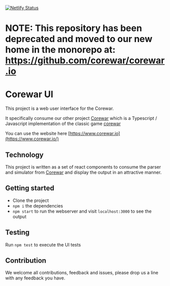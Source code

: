 [![Netlify Status](https://api.netlify.com/api/v1/badges/9b7a33cc-31cd-4578-854c-142a40d98be5/deploy-status)](https://app.netlify.com/sites/fervent-colden-f3a70c/deploys)

# NOTE: This repository has been deprecated and moved to our new home in the monorepo at: https://github.com/corewar/corewar.io

# Corewar UI

This project is a web user interface for the Corewar.

It specifically consume our other project [Corewar](https://github.com/gareththegeek/corewar) which is a Typescript / Javascript implementation of the classic game [corewar](https://en.wikipedia.org/wiki/Core_War)

You can use the website here [https://www.corewar.io](https://www.corewar.io/)

## Technology

This project is written as a set of react components to consume the parser and simulator from [Corewar](https://github.com/gareththegeek/corewar) and display the output in an attractive manner.

## Getting started

- Clone the project
- `npm i` the dependencies
- `npm start` to run the webserver and visit `localhost:3000` to see the output

## Testing

Run `npm test` to execute the UI tests

## Contribution

We welcome all contributions, feedback and issues, please drop us a line with any feedback you have.
